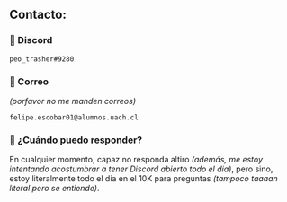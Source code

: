 **Contacto:** 
-------------

### **🐸 Discord**

```
peo_trasher#9280
```

### **🐢 Correo**
_(porfavor no me manden correos)_

```
felipe.escobar01@alumnos.uach.cl
```

### **🐌 ¿Cuándo puedo responder?**

En cualquier momento, capaz no responda altiro _(además, me estoy intentando acostumbrar a tener Discord abierto todo el dia)_, pero sino, estoy literalmente todo el dia en el 10K para preguntas _(tampoco taaaan literal pero se entiende)_.